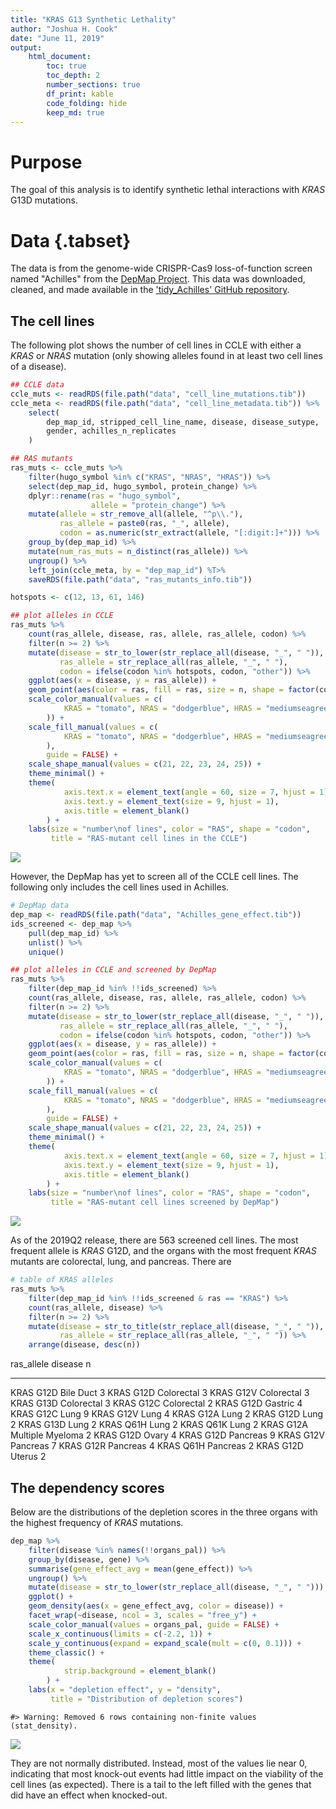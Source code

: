```yaml
---
title: "KRAS G13 Synthetic Lethality"
author: "Joshua H. Cook"
date: "June 11, 2019"
output:
    html_document:
        toc: true
        toc_depth: 2
        number_sections: true
        df_print: kable
        code_folding: hide
        keep_md: true
---
```




# Purpose

The goal of this analysis is to identify synthetic lethal interactions with *KRAS* G13D mutations.

# Data {.tabset}

The data is from the genome-wide CRISPR-Cas9 loss-of-function screen named "Achilles" from the [DepMap Project](https://depmap.org/portal/). This data was downloaded, cleaned, and made available in the ['tidy_Achilles' GitHub repository](https://github.com/jhrcook/tidy_Achilles).

## The cell lines

The following plot shows the number of cell lines in CCLE with either a *KRAS* or *NRAS* mutation (only showing alleles found in at least two cell lines of a disease).


```r
## CCLE data
ccle_muts <- readRDS(file.path("data", "cell_line_mutations.tib"))
ccle_meta <- readRDS(file.path("data", "cell_line_metadata.tib")) %>%
    select(
        dep_map_id, stripped_cell_line_name, disease, disease_sutype,
        gender, achilles_n_replicates
    )

## RAS mutants
ras_muts <- ccle_muts %>%
    filter(hugo_symbol %in% c("KRAS", "NRAS", "HRAS")) %>%
    select(dep_map_id, hugo_symbol, protein_change) %>%
    dplyr::rename(ras = "hugo_symbol",
                  allele = "protein_change") %>%
    mutate(allele = str_remove_all(allele, "^p\\."),
           ras_allele = paste0(ras, "_", allele),
           codon = as.numeric(str_extract(allele, "[:digit:]+"))) %>%
    group_by(dep_map_id) %>%
    mutate(num_ras_muts = n_distinct(ras_allele)) %>%
    ungroup() %>%
    left_join(ccle_meta, by = "dep_map_id") %T>%
    saveRDS(file.path("data", "ras_mutants_info.tib"))

hotspots <- c(12, 13, 61, 146)

## plot alleles in CCLE
ras_muts %>%
    count(ras_allele, disease, ras, allele, ras_allele, codon) %>%
    filter(n >= 2) %>%
    mutate(disease = str_to_lower(str_replace_all(disease, "_", " ")),
           ras_allele = str_replace_all(ras_allele, "_", " "),
           codon = ifelse(codon %in% hotspots, codon, "other")) %>%
    ggplot(aes(x = disease, y = ras_allele)) +
    geom_point(aes(color = ras, fill = ras, size = n, shape = factor(codon))) +
    scale_color_manual(values = c(
            KRAS = "tomato", NRAS = "dodgerblue", HRAS = "mediumseagreen"
        )) +
    scale_fill_manual(values = c(
            KRAS = "tomato", NRAS = "dodgerblue", HRAS = "mediumseagreen"
        ),
        guide = FALSE) +
    scale_shape_manual(values = c(21, 22, 23, 24, 25)) +
    theme_minimal() +
    theme(
            axis.text.x = element_text(angle = 60, size = 7, hjust = 1),
            axis.text.y = element_text(size = 9, hjust = 1),
            axis.title = element_blank()
        ) +
    labs(size = "number\nof lines", color = "RAS", shape = "codon",
         title = "RAS-mutant cell lines in the CCLE")
```

![](README_files/figure-html/show_cllealleles-1.png)<!-- -->

However, the DepMap has yet to screen all of the CCLE cell lines. The following only includes the cell lines used in Achilles.


```r
# DepMap data
dep_map <- readRDS(file.path("data", "Achilles_gene_effect.tib"))
ids_screened <- dep_map %>%
    pull(dep_map_id) %>%
    unlist() %>%
    unique()

## plot alleles in CCLE and screened by DepMap
ras_muts %>%
    filter(dep_map_id %in% !!ids_screened) %>%
    count(ras_allele, disease, ras, allele, ras_allele, codon) %>%
    filter(n >= 2) %>%
    mutate(disease = str_to_lower(str_replace_all(disease, "_", " ")),
           ras_allele = str_replace_all(ras_allele, "_", " "),
           codon = ifelse(codon %in% hotspots, codon, "other")) %>%
    ggplot(aes(x = disease, y = ras_allele)) +
    geom_point(aes(color = ras, fill = ras, size = n, shape = factor(codon))) +
    scale_color_manual(values = c(
            KRAS = "tomato", NRAS = "dodgerblue", HRAS = "mediumseagreen"
        )) +
    scale_fill_manual(values = c(
            KRAS = "tomato", NRAS = "dodgerblue", HRAS = "mediumseagreen"
        ),
        guide = FALSE) +
    scale_shape_manual(values = c(21, 22, 23, 24, 25)) +
    theme_minimal() +
    theme(
            axis.text.x = element_text(angle = 60, size = 7, hjust = 1),
            axis.text.y = element_text(size = 9, hjust = 1),
            axis.title = element_blank()
        ) +
    labs(size = "number\nof lines", color = "RAS", shape = "codon",
         title = "RAS-mutant cell lines screened by DepMap")
```

![](README_files/figure-html/show_depmapalleles-1.png)<!-- -->

As of the 2019Q2 release, there are 563 screened cell lines. The most frequent allele is *KRAS* G12D, and the organs with the most frequent *KRAS* mutants are colorectal, lung, and pancreas. There are 


```r
# table of KRAS alleles
ras_muts %>%
    filter(dep_map_id %in% !!ids_screened & ras == "KRAS") %>%
    count(ras_allele, disease) %>%
    filter(n >= 2) %>%
    mutate(disease = str_to_title(str_replace_all(disease, "_", " ")),
           ras_allele = str_replace_all(ras_allele, "_", " ")) %>%
    arrange(disease, desc(n))
```

<div class="kable-table">

ras_allele   disease              n
-----------  -----------------  ---
KRAS G12D    Bile Duct            3
KRAS G12D    Colorectal           3
KRAS G12V    Colorectal           3
KRAS G13D    Colorectal           3
KRAS G12C    Colorectal           2
KRAS G12D    Gastric              4
KRAS G12C    Lung                 9
KRAS G12V    Lung                 4
KRAS G12A    Lung                 2
KRAS G12D    Lung                 2
KRAS G13D    Lung                 2
KRAS Q61H    Lung                 2
KRAS Q61K    Lung                 2
KRAS G12A    Multiple Myeloma     2
KRAS G12D    Ovary                4
KRAS G12D    Pancreas             9
KRAS G12V    Pancreas             7
KRAS G12R    Pancreas             4
KRAS Q61H    Pancreas             2
KRAS G12D    Uterus               2

</div>

## The dependency scores

Below are the distributions of the depletion scores in the three organs with the highest frequency of *KRAS* mutations.


```r
dep_map %>%
    filter(disease %in% names(!!organs_pal)) %>%
    group_by(disease, gene) %>%
    summarise(gene_effect_avg = mean(gene_effect)) %>%
    ungroup() %>%
    mutate(disease = str_to_lower(str_replace_all(disease, "_", " "))) %>%
    ggplot() +
    geom_density(aes(x = gene_effect_avg, color = disease)) +
    facet_wrap(~disease, ncol = 3, scales = "free_y") +
    scale_color_manual(values = organs_pal, guide = FALSE) +
    scale_x_continuous(limits = c(-2.2, 1)) +
    scale_y_continuous(expand = expand_scale(mult = c(0, 0.1))) +
    theme_classic() +
    theme(
            strip.background = element_blank()
        ) +
    labs(x = "depletion effect", y = "density",
         title = "Distribution of depletion scores")
```

```
#> Warning: Removed 6 rows containing non-finite values (stat_density).
```

![](README_files/figure-html/distr_geneeffect-1.png)<!-- -->

They are not normally distributed. Instead, most of the values lie near 0, indicating that most knock-out events had little impact on the viability of the cell lines (as expected). There is a tail to the left filled with the genes that did have an effect when knocked-out.
